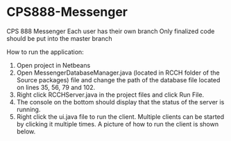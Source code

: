 # CPS888-Messenger
CPS 888 Messenger 
Each user has their own branch Only finalized code should be put into the master branch

How to run the application: 
1. Open project in Netbeans
2. Open MessengerDatabaseManager.java (located in RCCH folder of the Source
packages) file and change the path of the database file located on lines 35, 56, 79 and 102. 
3. Right click RCCHServer.java in the project files and click Run File.
4. The console on the bottom should display that the status of the server is running.
5. Right click the ui.java file to run the client. Multiple clients can be started by clicking it
multiple times. A picture of how to run the client is shown below.

